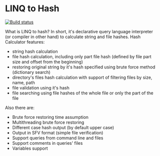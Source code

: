 LINQ to Hash
======
[![Build status](https://ci.appveyor.com/api/projects/status/cn563po680fcgqa4?svg=true)](https://ci.appveyor.com/project/aegoroff/hc)

What is LINQ to hash? In short, it's declarative query language interpreter (or compiler in other hand) to calculate string and file hashes. Hash Calculator features:

- string hash calculation
- file hash calculation, including only part file hash (defined by file part size and offset from the beginning)
- restoring original string by it's hash specified using brute force method (dictionary search)
- directory's files hash calculation with support of filtering files by size, name, path
- file validation using it's hash
- file searching using file hashes of the whole file or only the part of the file

Also there are:

- Brute force restoring time assumption
- Multithreading brute force restoring
- Different case hash output (by default upper case)
- Output in SFV format (simple file verification)
- Support queries from command line and files
- Support comments in queries' files
- Variables support
